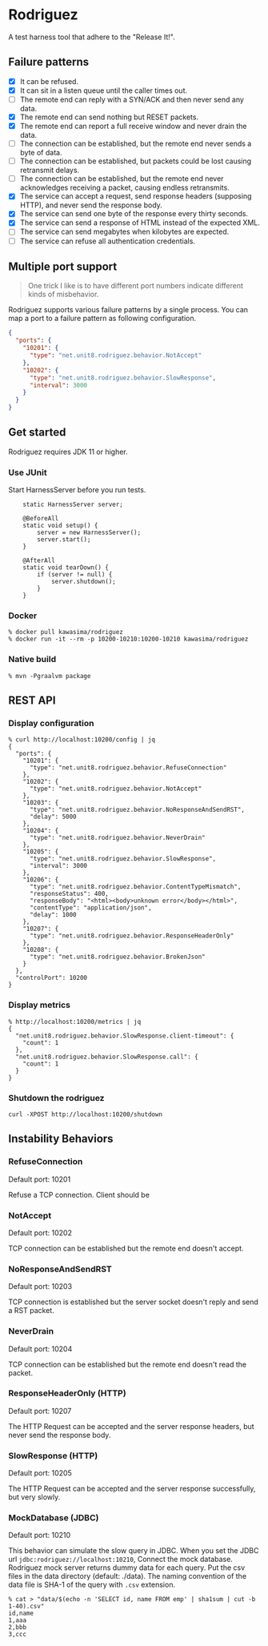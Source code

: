 # Rodriguez

A test harness tool that adhere to the "Release It!".

## Failure patterns

- [X] It can be refused.
- [X] It can sit in a listen queue until the caller times out.
- [ ] The remote end can reply with a SYN/ACK and then never send any data.
- [X] The remote end can send nothing but RESET packets.
- [X] The remote end can report a full receive window and never drain the data.
- [ ] The connection can be established, but the remote end never sends a byte of data.
- [ ] The connection can be established, but packets could be lost causing retransmit delays.
- [ ] The connection can be established, but the remote end never acknowledges receiving a packet, causing endless retransmits.
- [X] The service can accept a request, send response headers (supposing HTTP), and never send the response body.
- [X] The service can send one byte of the response every thirty seconds.
- [X] The service can send a response of HTML instead of the expected XML.
- [ ] The service can send megabytes when kilobytes are expected.
- [ ] The service can refuse all authentication credentials.

## Multiple port support

> One trick I like is to have different port numbers indicate different kinds of misbehavior.

Rodriguez supports various failure patterns by a single process.
You can map a port to a failure pattern as following configuration.

```json
{
  "ports": {
    "10201": {
      "type": "net.unit8.rodriguez.behavior.NotAccept"
    },
    "10202": {
      "type": "net.unit8.rodriguez.behavior.SlowResponse",
      "interval": 3000
    }
  }
}
```

## Get started

Rodriguez requires JDK 11 or higher.

### Use JUnit

Start HarnessServer before you run tests.

```
    static HarnessServer server;

    @BeforeAll
    static void setup() {
        server = new HarnessServer();
        server.start();
    }

    @AfterAll
    static void tearDown() {
        if (server != null) {
            server.shutdown();
        }
    }
```

### Docker

```
% docker pull kawasima/rodriguez
% docker run -it --rm -p 10200-10210:10200-10210 kawasima/rodriguez
```

### Native build

```
% mvn -Pgraalvm package
```

## REST API

### Display configuration

```
% curl http://localhost:10200/config | jq
{
  "ports": {
    "10201": {
      "type": "net.unit8.rodriguez.behavior.RefuseConnection"
    },
    "10202": {
      "type": "net.unit8.rodriguez.behavior.NotAccept"
    },
    "10203": {
      "type": "net.unit8.rodriguez.behavior.NoResponseAndSendRST",
      "delay": 5000
    },
    "10204": {
      "type": "net.unit8.rodriguez.behavior.NeverDrain"
    },
    "10205": {
      "type": "net.unit8.rodriguez.behavior.SlowResponse",
      "interval": 3000
    },
    "10206": {
      "type": "net.unit8.rodriguez.behavior.ContentTypeMismatch",
      "responseStatus": 400,
      "responseBody": "<html><body>unknown error</body></html>",
      "contentType": "application/json",
      "delay": 1000
    },
    "10207": {
      "type": "net.unit8.rodriguez.behavior.ResponseHeaderOnly"
    },
    "10208": {
      "type": "net.unit8.rodriguez.behavior.BrokenJson"
    }
  },
  "controlPort": 10200
}
```

### Display metrics

```
% http://localhost:10200/metrics | jq
{
  "net.unit8.rodriguez.behavior.SlowResponse.client-timeout": {
    "count": 1
  },
  "net.unit8.rodriguez.behavior.SlowResponse.call": {
    "count": 1
  }
}
```

### Shutdown the rodriguez

```
curl -XPOST http://localhost:10200/shutdown
```

## Instability Behaviors

### RefuseConnection

Default port: 10201

Refuse a TCP connection. Client should be

### NotAccept

Default port: 10202

TCP connection can be established but the remote end doesn't accept.

### NoResponseAndSendRST

Default port: 10203

TCP connection is established but the server socket doesn't reply and send a RST packet.

### NeverDrain

Default port: 10204

TCP connection can be established but the remote end doesn't read the packet.

### ResponseHeaderOnly (HTTP)

Default port: 10207

The HTTP Request can be accepted and the server response headers, but never send the response body.

### SlowResponse (HTTP)

Default port: 10205

The HTTP Request can be accepted and the server response successfully, but very slowly.

### MockDatabase (JDBC)

Default port: 10210

This behavior can simulate the slow query in JDBC.
When you set the JDBC url `jdbc:rodriguez://localhost:10210`, Connect the mock database.
Rodriguez mock server returns dummy data for each query. Put the csv files in the data directory (default: ./data).
The naming convention of the data file is SHA-1 of the query with `.csv` extension.

```
% cat > "data/$(echo -n 'SELECT id, name FROM emp' | sha1sum | cut -b 1-40).csv"
id,name
1,aaa
2,bbb
3,ccc
```
